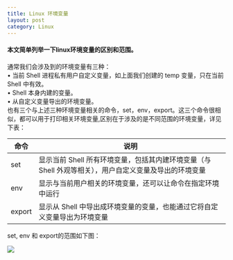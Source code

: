 ```yaml
---
title: Linux 环境变量
layout: post
category: Linux
---
```


#### 本文简单列举一下linux环境变量的区别和范围。

通常我们会涉及到的环境变量有三种：  
• 当前 Shell 进程私有用户自定义变量，如上面我们创建的 temp 变量，只在当前 Shell 中有效。  
• Shell 本身内建的变量。  
• 从自定义变量导出的环境变量。  
也有三个与上述三种环境变量相关的命令，set，env，export。这三个命令很相似，都可以用于打印相关环境变量,区别在于涉及的是不同范围的环境变量，详见下表：  

|命令|说明|
|---|---|
|set|显示当前 Shell 所有环境变量，包括其内建环境变量（与 Shell 外观等相关），用户自定义变量及导出的环境变量|
|env|显示与当前用户相关的环境变量，还可以让命令在指定环境中运行|
|export|显示从 Shell 中导出成环境变量的变量，也能通过它将自定义变量导出为环境变量|

set, env 和 export的范围如下图：    

![](http://oon3ys1qt.bkt.clouddn.com/linux-value.png-reduce_50_percent)
